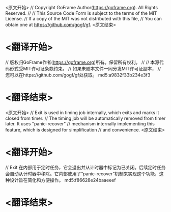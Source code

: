 
<原文开始>
// Copyright GoFrame Author(https://goframe.org). All Rights Reserved.
//
// This Source Code Form is subject to the terms of the MIT License.
// If a copy of the MIT was not distributed with this file,
// You can obtain one at https://github.com/gogf/gf.
<原文结束>

# <翻译开始>
// 版权归GoFrame作者(https://goframe.org)所有。保留所有权利。
//
// 本源代码形式受MIT许可证条款约束。
// 如果未随本文件一同分发MIT许可证副本，
// 您可以在https://github.com/gogf/gf处获取。 md5:a9832f33b234e3f3
# <翻译结束>


<原文开始>
// Exit is used in timing job internally, which exits and marks it closed from timer.
// The timing job will be automatically removed from timer later. It uses "panic-recover"
// mechanism internally implementing this feature, which is designed for simplification
// and convenience.
<原文结束>

# <翻译开始>
// Exit 在内部用于定时任务，它会退出并从计时器中标记为已关闭。后续定时任务会自动从计时器中移除。它内部使用了“panic-recover”机制来实现这个功能，这种设计旨在简化和方便操作。 md5:f86628e24baaeeef
# <翻译结束>

